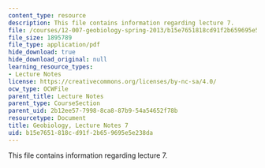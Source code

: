 ```yaml
---
content_type: resource
description: This file contains information regarding lecture 7.
file: /courses/12-007-geobiology-spring-2013/b15e7651818cd91f2b659695e5e238da_MIT12_007S13_Lec7.pdf
file_size: 1895789
file_type: application/pdf
hide_download: true
hide_download_original: null
learning_resource_types:
- Lecture Notes
license: https://creativecommons.org/licenses/by-nc-sa/4.0/
ocw_type: OCWFile
parent_title: Lecture Notes
parent_type: CourseSection
parent_uid: 2b12ee57-7998-8ca8-87b9-54a54652f78b
resourcetype: Document
title: Geobiology, Lecture Notes 7
uid: b15e7651-818c-d91f-2b65-9695e5e238da
---
```

This file contains information regarding lecture 7.